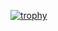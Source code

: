 [![trophy](https://github-profile-trophy.vercel.app/?username=lev-openai)](https://github.com/ryo-ma/github-profile-trophy)
